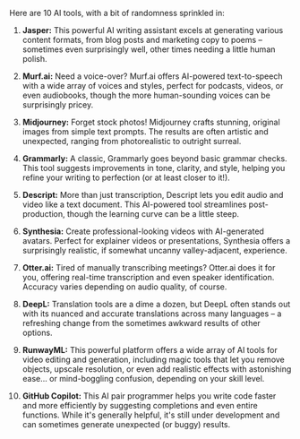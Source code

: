 Here are 10 AI tools, with a bit of randomness sprinkled in:


1. **Jasper:** This powerful AI writing assistant excels at generating various content formats, from blog posts and marketing copy to poems – sometimes even surprisingly well, other times needing a little human polish.

2. **Murf.ai:**  Need a voice-over? Murf.ai offers AI-powered text-to-speech with a wide array of voices and styles, perfect for podcasts, videos, or even audiobooks, though the more human-sounding voices can be surprisingly pricey.

3. **Midjourney:** Forget stock photos!  Midjourney crafts stunning, original images from simple text prompts.  The results are often artistic and unexpected, ranging from photorealistic to outright surreal.

4. **Grammarly:**  A classic, Grammarly goes beyond basic grammar checks. This tool suggests improvements in tone, clarity, and style, helping you refine your writing to perfection (or at least closer to it!).

5. **Descript:**  More than just transcription, Descript lets you edit audio and video like a text document.  This AI-powered tool streamlines post-production, though the learning curve can be a little steep.

6. **Synthesia:** Create professional-looking videos with AI-generated avatars.  Perfect for explainer videos or presentations, Synthesia offers a surprisingly realistic, if somewhat uncanny valley-adjacent, experience.

7. **Otter.ai:**  Tired of manually transcribing meetings? Otter.ai does it for you, offering real-time transcription and even speaker identification.  Accuracy varies depending on audio quality, of course.

8. **DeepL:**  Translation tools are a dime a dozen, but DeepL often stands out with its nuanced and accurate translations across many languages –  a refreshing change from the sometimes awkward results of other options.

9. **RunwayML:**  This powerful platform offers a wide array of AI tools for video editing and generation, including magic tools that let you remove objects, upscale resolution, or even add realistic effects with astonishing ease... or mind-boggling confusion, depending on your skill level.

10. **GitHub Copilot:** This AI pair programmer helps you write code faster and more efficiently by suggesting completions and even entire functions.  While it's generally helpful, it's still under development and can sometimes generate unexpected (or buggy) results.
